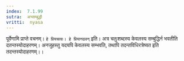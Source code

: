 ```yaml
---
index:  7.1.99
sutra:  अभ्सम्बुद्धौ
vritti:  nyasa
---
```


पूर्वेणामि प्राप्ते वचनम्। `हे प्रियचत्वः। हे प्रियानढवन्` इति। अत्र चतुःशब्दस्य केवलस्य सम्बुद्धिर्न भवतीति दतन्तस्योदाहरणम्। अनजुहस्तु यदयपि केवलस्य सम्भवति, तथापि तदन्तविधिरत्रेष्यत इति तदन्तस्योदाहरणम्।।

